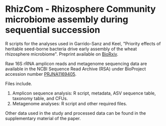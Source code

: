 # RhizCom - Rhizosphere Community microbiome assembly during sequential succession

R scripts for the analyses used in Garrido-Sanz and Keel, "Priority effects of heritable seed-borne bacteria drive early assembly of the wheat rhizosphere microbiome". Preprint available on [BioRxiv](https://doi.org/10.1101/2024.10.21.619384).

Raw 16S rRNA amplicon reads and metagenome sequencing data are available in the NCBI Sequence Read Archive (RSA) under BioProject accession number [PRJNA1169405](https://www.ncbi.nlm.nih.gov/bioproject/PRJNA1169405).

Files include.
1. Amplicon sequence analysis: R script, metadata, ASV sequence table, taxonomy table, and CFUs.
2. Metagenome analyses: R script and other required files.

Other data used in the study and processed data can be found in the supplementary material of the paper.
